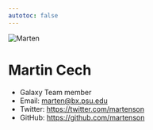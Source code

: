 ```yaml
---
autotoc: false
---
```


<div class='right'><img src="/people/marten/marten.jpg" alt="Marten"/></div>

# Martin Cech

* Galaxy Team member
* Email: [marten@bx.psu.edu](mailto:marten@bx.psu.edu)
* Twitter: https://twitter.com/martenson
* GitHub: https://github.com/martenson

